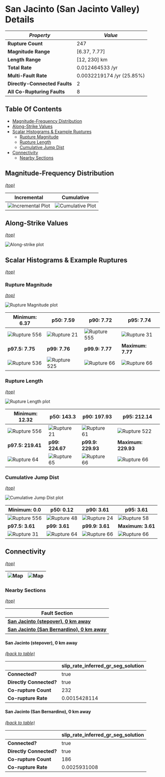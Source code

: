 # San Jacinto (San Jacinto Valley) Details

| _Property_ | _Value_ |
|-----|-----|
| **Rupture Count** | 247 |
| **Magnitude Range** | [6.37, 7.77] |
| **Length Range** | [12, 230] km |
| **Total Rate** | 0.012464533 /yr |
| **Multi-Fault Rate** | 0.0032219174 /yr (25.85%) |
| **Directly-Connected Faults** | 2 |
| **All Co-Rupturing Faults** | 8 |

## Table Of Contents
* [Magnitude-Frequency Distribution](#magnitude-frequency-distribution)
* [Along-Strike Values](#along-strike-values)
* [Scalar Histograms & Example Ruptures](#scalar-histograms--example-ruptures)
  * [Rupture Magnitude](#rupture-magnitude)
  * [Rupture Length](#rupture-length)
  * [Cumulative Jump Dist](#cumulative-jump-dist)
* [Connectivity](#connectivity)
  * [Nearby Sections](#nearby-sections)

## Magnitude-Frequency Distribution
_[(top)](#table-of-contents)_

| Incremental | Cumulative |
|-----|-----|
| ![Incremental Plot](resources/sect_mfd.png) | ![Cumulative Plot](resources/sect_mfd_cumulative.png) |

## Along-Strike Values
_[(top)](#table-of-contents)_

![Along-strike plot](resources/sect_along_strike.png)

## Scalar Histograms & Example Ruptures
_[(top)](#table-of-contents)_

### Rupture Magnitude
_[(top)](#table-of-contents)_

![Rupture Magnitude plot](resources/hist_MAG.png)

| **Minimum: 6.37** | **p50: 7.59** | **p90: 7.72** | **p95: 7.74** |
|-----|-----|-----|-----|
| ![Rupture 556](resources/rupture_556.png) | ![Rupture 21](resources/rupture_21.png) | ![Rupture 555](resources/rupture_555.png) | ![Rupture 31](resources/rupture_31.png) |
| **p97.5: 7.75** | **p99: 7.76** | **p99.9: 7.77** | **Maximum: 7.77** |
| ![Rupture 536](resources/rupture_536.png) | ![Rupture 525](resources/rupture_525.png) | ![Rupture 66](resources/rupture_66.png) | ![Rupture 66](resources/rupture_66.png) |

### Rupture Length
_[(top)](#table-of-contents)_

![Rupture Length plot](resources/hist_LENGTH.png)

| **Minimum: 12.32** | **p50: 143.3** | **p90: 197.93** | **p95: 212.14** |
|-----|-----|-----|-----|
| ![Rupture 556](resources/rupture_556.png) | ![Rupture 21](resources/rupture_21.png) | ![Rupture 61](resources/rupture_61.png) | ![Rupture 522](resources/rupture_522.png) |
| **p97.5: 219.41** | **p99: 224.67** | **p99.9: 229.93** | **Maximum: 229.93** |
| ![Rupture 64](resources/rupture_64.png) | ![Rupture 65](resources/rupture_65.png) | ![Rupture 66](resources/rupture_66.png) | ![Rupture 66](resources/rupture_66.png) |

### Cumulative Jump Dist
_[(top)](#table-of-contents)_

![Cumulative Jump Dist plot](resources/hist_CUM_JUMP_DIST.png)

| **Minimum: 0.0** | **p50: 0.12** | **p90: 3.61** | **p95: 3.61** |
|-----|-----|-----|-----|
| ![Rupture 556](resources/rupture_556.png) | ![Rupture 48](resources/rupture_48.png) | ![Rupture 24](resources/rupture_24.png) | ![Rupture 58](resources/rupture_58.png) |
| **p97.5: 3.61** | **p99: 3.61** | **p99.9: 3.61** | **Maximum: 3.61** |
| ![Rupture 31](resources/rupture_31.png) | ![Rupture 64](resources/rupture_64.png) | ![Rupture 66](resources/rupture_66.png) | ![Rupture 66](resources/rupture_66.png) |


## Connectivity
_[(top)](#table-of-contents)_

| ![Map](resources/corupture_count.png) | ![Map](resources/corupture_rate.png) |
|-----|-----|

### Nearby Sections
_[(top)](#table-of-contents)_

| Fault Section |
|-----|
| [**San Jacinto (stepover), 0 km away**](#san-jacinto-stepover-0-km-away) |
| [**San Jacinto (San Bernardino), 0 km away**](#san-jacinto-san-bernardino-0-km-away) |

#### San Jacinto (stepover), 0 km away
[_(back to table)_](#nearby-sections)

|  | slip_rate_inferred_gr_seg_solution |
|-----|-----|
| **Connected?** | true |
| **Directly Connected?** | true |
| **Co-rupture Count** | 232 |
| **Co-rupture Rate** | 0.0015428114 |
#### San Jacinto (San Bernardino), 0 km away
[_(back to table)_](#nearby-sections)

|  | slip_rate_inferred_gr_seg_solution |
|-----|-----|
| **Connected?** | true |
| **Directly Connected?** | true |
| **Co-rupture Count** | 186 |
| **Co-rupture Rate** | 0.0025931008 |

